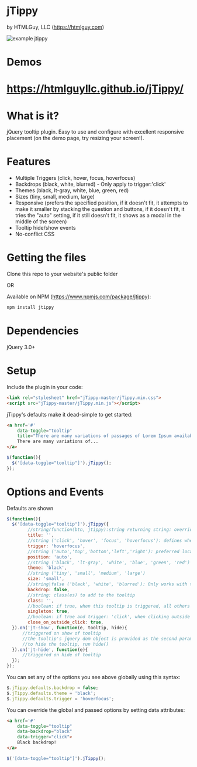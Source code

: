 jTippy
======
by HTMLGuy, LLC (https://htmlguy.com)

![example jtippy](https://htmlguyllc.github.io/jTippy/example.png)

Demos
=======
https://htmlguyllc.github.io/jTippy/
===

What is it?
=======
jQuery tooltip plugin. Easy to use and configure with excellent responsive placement (on the demo page, try resizing your screen!).

Features
=======
* Multiple Triggers (click, hover, focus, hoverfocus)
* Backdrops (black, white, blurred) - Only apply to trigger:'click'
* Themes (black, lt-gray, white, blue, green, red)
* Sizes (tiny, small, medium, large)
* Responsive (prefers the specified position, if it doesn't fit, it attempts to make it smaller by stacking the question and buttons, if it doesn't fit, it tries the "auto" setting, if it still doesn't fit, it shows as a modal in the middle of the screen)
* Tooltip hide/show events
* No-conflict CSS

Getting the files
=======
Clone this repo to your website's public folder

OR

Available on NPM (https://www.npmjs.com/package/jtippy):
```html
npm install jtippy
```

Dependencies
=======
jQuery 3.0+

Setup
======
Include the plugin in your code:
```html
<link rel="stylesheet" href="jTippy-master/jTippy.min.css">
<script src="jTippy-master/jTippy.min.js"></script>
```

jTippy's defaults make it dead-simple to get started:
```html
<a href='#' 
    data-toggle="tooltip"
    title="There are many variations of passages of Lorem Ipsum available, but the majority have suffered alteration in some form, by injected humour, or randomised words which don't look even slightly believable.">
    There are many variations of...
</a>
```
```javascript
$(function(){
  $('[data-toggle="tooltip"]').jTippy();
});
```

Options and Events
======

Defaults are shown
```javascript
$(function(){
  $('[data-toggle="tooltip"]').jTippy({
        //string/function(btn, jtippy):string returning string: overridden by the title attribute - function is run every time the tooltip is displayed and can be used to grab content via XHR/AJAX 
        title: '',
        //string ('click', 'hover', 'focus', 'hoverfocus'): defines when the tooltip should be shown
        trigger: 'hoverfocus',
        //string ('auto','top','bottom','left','right'): preferred location of the tooltip (defaults to auto if no space)
        position: 'auto',
        //string ('black', 'lt-gray', 'white', 'blue', 'green', 'red')
        theme: 'black',
        //string ('tiny', 'small', 'medium', 'large')
        size: 'small',
        //string|false ('black', 'white', 'blurred'): Only works with trigger: "click"
        backdrop: false,
        //string: class(es) to add to the tooltip
        class: '',
        //boolean: if true, when this tooltip is triggered, all others will hide
        singleton: true,
        //boolean: if true and trigger: 'click', when clicking outside the tooltip, it will be hidden
        close_on_outside_click: true,
  }).on('jt-show', function(e, tooltip, hide){
      //triggered on show of tooltip
      //the tooltip's jquery dom object is provided as the second param
      //to hide the tooltip, run hide()
  }).on('jt-hide', function(e){
      //triggered on hide of tooltip
  });
});
```

You can set any of the options you see above globally using this syntax:
```javascript
$.jTippy.defaults.backdrop = false;
$.jTippy.defaults.theme = 'black';
$.jTippy.defaults.trigger = 'hoverfocus';
```

You can override the global and passed options by setting data attributes:
```html
<a href='#' 
    data-toggle="tooltip"
    data-backdrop="black"
    data-trigger="click">
    Black backdrop!
</a>
```
```javascript
$('[data-toggle="tooltip"]').jTippy();
```
